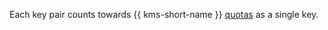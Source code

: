 Each key pair counts towards {{ kms-short-name }} [quotas](../../kms/concepts/limits.md#kms-quotas) as a single key.
